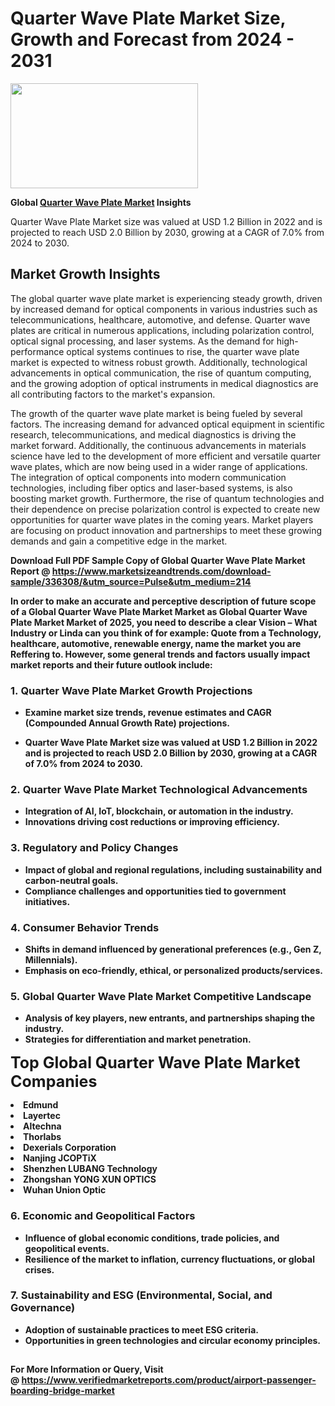 <H1>Quarter Wave Plate Market Size, Growth and Forecast from 2024 - 2031</H1><img class="aligncenter size-medium wp-image-584254" src="https://thirdeyenews.in/wp-content/uploads/2024/09/Global-Market-Research-300x168.jpeg" alt="" width="300" height="168" /><p><strong>Global&nbsp;<a href="https://www.marketsizeandtrends.com/download-sample/336308/&amp;utm_source=Pulse&amp;utm_medium=214">Quarter Wave Plate Market</a> Insights</strong></p><p>Quarter Wave Plate Market size was valued at USD 1.2 Billion in 2022 and is projected to reach USD 2.0 Billion by 2030, growing at a CAGR of 7.0% from 2024 to 2030.</p><p><h2>Market Growth Insights</h2> <p>The global quarter wave plate market is experiencing steady growth, driven by increased demand for optical components in various industries such as telecommunications, healthcare, automotive, and defense. Quarter wave plates are critical in numerous applications, including polarization control, optical signal processing, and laser systems. As the demand for high-performance optical systems continues to rise, the quarter wave plate market is expected to witness robust growth. Additionally, technological advancements in optical communication, the rise of quantum computing, and the growing adoption of optical instruments in medical diagnostics are all contributing factors to the market's expansion.</p> <p><strong></strong></p> <p>The growth of the quarter wave plate market is being fueled by several factors. The increasing demand for advanced optical equipment in scientific research, telecommunications, and medical diagnostics is driving the market forward. Additionally, the continuous advancements in materials science have led to the development of more efficient and versatile quarter wave plates, which are now being used in a wider range of applications. The integration of optical components into modern communication technologies, including fiber optics and laser-based systems, is also boosting market growth. Furthermore, the rise of quantum technologies and their dependence on precise polarization control is expected to create new opportunities for quarter wave plates in the coming years. Market players are focusing on product innovation and partnerships to meet these growing demands and gain a competitive edge in the market.</p> <p><strong></p><p><span class=""><strong>Download Full PDF Sample Copy of Global Quarter Wave Plate Market Report</strong> @ <a href="https://www.marketsizeandtrends.com/download-sample/336308/&amp;utm_source=Pulse&amp;utm_medium=214" target="_blank">https://www.marketsizeandtrends.com/download-sample/336308/&amp;utm_source=Pulse&amp;utm_medium=214</a></span></p><p>In order to make an accurate and perceptive description of future scope of a Global&nbsp;Quarter Wave Plate Market Market as Global&nbsp;Quarter Wave Plate Market Market of 2025, you need to describe a clear Vision &ndash; What Industry or Linda can you think of for example: Quote from a Technology, healthcare, automotive, renewable energy, name the market you are Reffering to. However, some general trends and factors usually impact market reports and their future outlook include:</p><h3>1.&nbsp;<strong>Quarter Wave Plate Market Growth Projections</strong></h3><ul><li>Examine market size trends, revenue estimates and CAGR (Compounded Annual Growth Rate) projections.</li><li><p>Quarter Wave Plate Market size was valued at USD 1.2 Billion in 2022 and is projected to reach USD 2.0 Billion by 2030, growing at a CAGR of 7.0% from 2024 to 2030.</p></li></ul><h3>2.&nbsp;<strong>Quarter Wave Plate Market Technological Advancements</strong></h3><ul><li>Integration of AI, IoT, blockchain, or automation in the industry.</li><li>Innovations driving cost reductions or improving efficiency.</li></ul><h3>3.&nbsp;<strong>Regulatory and Policy Changes</strong></h3><ul><li>Impact of global and regional regulations, including sustainability and carbon-neutral goals.</li><li>Compliance challenges and opportunities tied to government initiatives.</li></ul><h3>4.&nbsp;<strong>Consumer Behavior Trends</strong></h3><ul><li>Shifts in demand influenced by generational preferences (e.g., Gen Z, Millennials).</li><li>Emphasis on eco-friendly, ethical, or personalized products/services.</li></ul><h3>5.&nbsp;<strong>Global Quarter Wave Plate Market Competitive Landscape</strong></h3><ul><li>Analysis of key players, new entrants, and partnerships shaping the industry.</li><li>Strategies for differentiation and market penetration.</li></ul><p data-pm-slice="1 1 []"><span style="color: inherit; font-family: inherit; font-size: 25px;">Top Global Quarter Wave Plate Market Companies</span></p><div class="" data-test-id=""><p><li>Edmund</li><li> Layertec</li><li> Altechna</li><li> Thorlabs</li><li> Dexerials Corporation</li><li> Nanjing JCOPTiX</li><li> Shenzhen LUBANG Technology</li><li> Zhongshan YONG XUN OPTICS</li><li> Wuhan Union Optic</li></p></div><h3>6.&nbsp;<strong>Economic and Geopolitical Factors</strong></h3><ul><li>Influence of global economic conditions, trade policies, and geopolitical events.</li><li>Resilience of the market to inflation, currency fluctuations, or global crises.</li></ul><h3>7.&nbsp;<strong>Sustainability and ESG (Environmental, Social, and Governance)</strong></h3><ul><li>Adoption of sustainable practices to meet ESG criteria.</li><li>Opportunities in green technologies and circular economy principles.</li></ul><h2><strong style="font-size: 14px;">For More Information or Query, Visit @&nbsp;</strong><a style="background-color: #ffffff; font-size: 14px;" href="https://www.marketsizeandtrends.com/report/quarter-wave-plate-market/" target="_blank">https://www.verifiedmarketreports.com/product/airport-passenger-boarding-bridge-market</a></h2>
